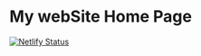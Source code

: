 # My webSite Home Page

[![Netlify Status](https://api.netlify.com/api/v1/badges/49398d2c-2cb6-4055-a098-0c5d05d37e9e/deploy-status])](https://app.netlify.com/sites/acodingboy/deploys)
